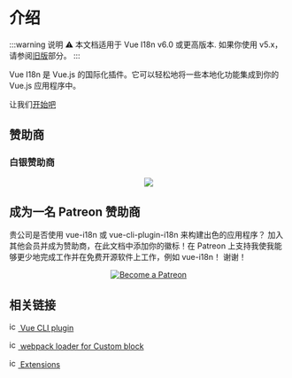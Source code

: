 # 介绍

:::warning 说明
:warning: 本文档适用于 Vue I18n v6.0 或更高版本. 如果你使用 v5.x，请参阅[旧版](./legacy/)部分。
:::

Vue I18n 是 Vue.js 的国际化插件。它可以轻松地将一些本地化功能集成到你的 Vue.js 应用程序中。

让我们[开始吧](./started.md)

## 赞助商

### 白银赞助商

<p style="text-align: center;">
  <a href="https://www.codeandweb.com/babeledit?utm_campaign=vue-i18n-2019-01" target="_blank">
    <img src="/vue-i18n/patrons/babeledit.png">
  </a>
</p>

## 成为一名 Patreon 赞助商

贵公司是否使用 vue-i18n 或 vue-cli-plugin-i18n 来构建出色的应用程序？ 加入其他会员并成为赞助商，在此文档中添加你的徽标！在 Patreon 上支持我使我能够更少地完成工作并在免费开源软件上工作，例如 vue-i18n！ 谢谢！


<p style="text-align: center;">
  <a href="https://www.patreon.com/kazupon" target="_blank">
    <img src="https://c5.patreon.com/external/logo/become_a_patron_button.png" alt="Become a Patreon">
  </a>
</p>

## 相关链接

[<img src="https://assets-cdn.github.com/favicon.ico" alt="icon" width="16" height="16"/> Vue CLI plugin](https://github.com/kazupon/vue-cli-plugin-i18n)

[<img src="https://assets-cdn.github.com/favicon.ico" alt="icon" width="16" height="16"/> webpack loader for Custom block](https://github.com/kazupon/vue-i18n-loader)

[<img src="https://assets-cdn.github.com/favicon.ico" alt="icon" width="16" height="16"/> Extensions](https://github.com/kazupon/vue-i18n-extensions)
